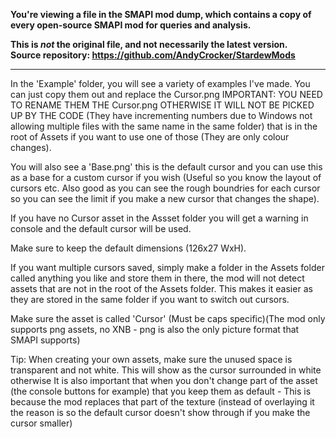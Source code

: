 **You're viewing a file in the SMAPI mod dump, which contains a copy of every open-source SMAPI mod
for queries and analysis.**

**This is _not_ the original file, and not necessarily the latest version.**  
**Source repository: https://github.com/AndyCrocker/StardewMods**

----

In the 'Example' folder, you will see a variety of examples I've made. You can just copy them out and replace the Cursor.png IMPORTANT: YOU NEED TO RENAME THEM THE Cursor.png OTHERWISE IT WILL NOT BE PICKED UP BY THE CODE 
(They have incrementing numbers due to Windows not allowing multiple files with the same name in the same folder) that is in the root of Assets if you want to use one of those (They are only colour changes).

You will also see a 'Base.png' this is the default cursor and you can use this as a base for a custom cursor if you wish (Useful so you know the layout of cursors etc. Also good as you can see the rough boundries for each cursor
so you can see the limit if you make a new cursor that changes the shape).

If you have no Cursor asset in the Assset folder you will get a warning in console and the default cursor will be used. 

Make sure to keep the default dimensions (126x27 WxH).

If you want multiple cursors saved, simply make a folder in the Assets folder called anything you like and store them in there, the mod will not detect assets that are not in the root of the Assets folder.
This makes it easier as they are stored in the same folder if you want to switch out cursors.

Make sure the asset is called 'Cursor' (Must be caps specific)(The mod only supports png assets, no XNB - png is also the only picture format that SMAPI supports)

Tip: When creating your own assets, make sure the unused space is transparent and not white. This will show as the cursor surrounded in white otherwise
It is also important that when you don't change part of the asset (the console buttons for example) that you keep them as default - This is because the mod replaces that part of the texture (instead of overlaying it
the reason is so the default cursor doesn't show through if you make the cursor smaller)